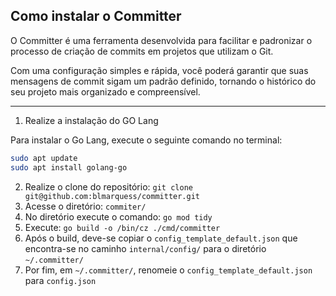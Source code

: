 ## Como instalar o Committer

O Committer é uma ferramenta desenvolvida para facilitar e padronizar o processo de criação de commits em projetos que utilizam o Git.

Com uma configuração simples e rápida, você poderá garantir que suas mensagens de commit sigam um padrão definido, tornando o histórico do seu projeto mais organizado e compreensível.

---

1. Realize a instalação do GO Lang

Para instalar o Go Lang, execute o seguinte comando no terminal:

```bash
sudo apt update
sudo apt install golang-go
```

2. Realize o clone do repositório: `git clone git@github.com:blmarquess/committer.git`
3. Acesse o diretório: `commiter/`
4. No diretório execute o comando: `go mod tidy`
5. Execute: `go build -o /bin/cz ./cmd/committer`
6. Após o build, deve-se copiar o `config_template_default.json` que encontra-se no caminho `internal/config/` para o diretório `~/.committer/`
7. Por fim, em `~/.committer/`, renomeie o `config_template_default.json` para `config.json`

